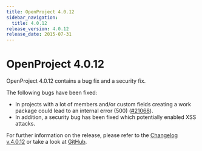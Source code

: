 ```yaml
---
title: OpenProject 4.0.12
sidebar_navigation:
  title: 4.0.12
release_version: 4.0.12
release_date: 2015-07-31
---
```


# OpenProject 4.0.12

OpenProject 4.0.12 contains a bug fix and a security fix.

The following bugs have been fixed:

- In projects with a lot of members and/or custom fields creating a
  work package could lead to an internal error (500)
  ([#21068](https://community.openproject.org/work_packages/21068)).
- In addition, a security bug has been fixed which potentially enabled
  XSS attacks.

For further information on the release, please refer to the
[Changelog v.4.0.12](https://community.openproject.org/versions/756)
or take a look at
[GitHub](https://github.com/opf/openproject/tree/v4.0.12).
